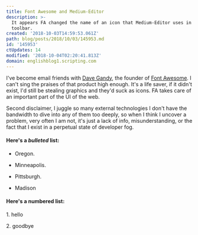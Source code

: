 ```yaml
---
title: Font Awesome and Medium-Editor
description: >-
  It appears FA changed the name of an icon that Medium-Editor uses in its
  toolbar.
created: '2018-10-03T14:59:53.061Z'
path: blog/posts/2018/10/03/145953.md
id: '145953'
ctUpdates: 14
modified: '2018-10-04T02:20:41.813Z'
domain: englishblog1.scripting.com
---
```

I've become email friends with [Dave Gandy](https://twitter.com/davegandy), the founder of [Font Awesome](https://fontawesome.com/). I can't sing the praises of that product high enough. It's a life saver, if it didn't exist, I'd still be stealing graphics and they'd suck as icons. FA takes care of an important part of the UI of the web.

Second disclaimer, I juggle so many external technologies I don't have the bandwidth to dive into any of them too deeply, so when I think I uncover a problem, very often I am not, it's just a lack of info, misunderstanding, or the fact that I exist in a perpetual state of developer fog.

#### Here's a *bulleted* list:

* Oregon.

* Minneapolis.

* Pittsburgh.

* Madison

#### Here's a **numbered** list:

1\. hello

2\. goodbye